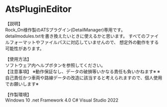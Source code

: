 # AtsPluginEditor
【説明】  
Rock_On様作製のATSプラグイン(DetailManager)専用です。  
detailmodules.txtを書き換えたいときに使えるかと思います。 
すべてのファイルフォーマットやファイルパスに対応していませんので、
想定外の動作をする可能性があります。
  
【使用方法】  
ソフトウェア内ヘルプボタンを参照してください。  
【注意事項】
※動作保証なし、データの破損等いかなる責任も負いかねます※
※自己責任かつ車両や路線データの改造に該当すると考えられますので、個人使用でお願いします※
  
【作製環境】  
Windows 10 .net Framework 4.0 C# Visual Studio 2022
